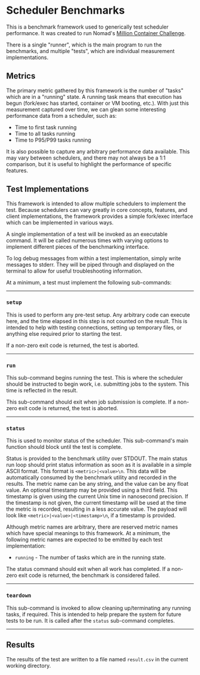 Scheduler Benchmarks
====================

This is a benchmark framework used to generically test scheduler performance.
It was created to run Nomad's [Million Container Challenge](#).

There is a single "runner", which is the main program to run the benchmarks,
and multiple "tests", which are individual measurement implementations.

## Metrics

The primary metric gathered by this framework is the number of "tasks" which
are in a "running" state. A running task means that execution has begun
(fork/exec has started, container or VM booting, etc.). With just this
measurement captured over time, we can glean some interesting performance data
from a scheduler, such as:

* Time to first task running
* Time to all tasks running
* Time to P95/P99 tasks running

It is also possible to capture any arbitrary performance data available. This
may vary between schedulers, and there may not always be a 1:1 comparison, but
it is useful to highlight the performance of specific features.

## Test Implementations

This framework is intended to allow multiple schedulers to implement the test.
Because schedulers can vary greatly in core concepts, features, and client
implementations, the framework provides a simple fork/exec interface which can
be implemented in various ways.

A single implementation of a test will be invoked as an executable command.
It will be called numerous times with varying options to implement different
pieces of the benchmarking interface.

To log debug messages from within a test implementation, simply write messages
to stderr. They will be piped through and displayed on the terminal to allow
for useful troubleshooting information.

At a minimum, a test must implement the following sub-commands:

---

### `setup`

This is used to perform any pre-test setup. Any arbitrary code can execute
here, and the time elapsed in this step is not counted on the result. This is
intended to help with testing connections, setting up temporary files, or
anything else required prior to starting the test.

If a non-zero exit code is returned, the test is aborted.

---

### `run`

This sub-command begins running the test. This is where the scheduler should
be instructed to begin work, i.e. submitting jobs to the system. This time is
reflected in the result.

This sub-command should exit when job submission is complete. If a non-zero
exit code is returned, the test is aborted.

---

### `status`

This is used to monitor status of the scheduler. This sub-command's main
function should block until the test is complete.

Status is provided to the benchmark utility over STDOUT. The main status run
loop should print status information as soon as it is available in a simple
ASCII format. This format is `<metric>|<value>\n`. This data will be
automatically consumed by the benchmark utility and recorded in the results.
The metric name can be any string, and the value can be any float value.
An optional timestamp may be provided using a third field. This timestamp is
given using the current Unix time in nanosecond precision. If the timestamp is
not given, the current timestamp will be used at the time the metric is
recorded, resulting in a less accurate value. The payload will look like
`<metric>|<value>|<timestamp>\n`, if a timestamp is provided.

Although metric names are arbitrary, there are reserved metric names which have
special meanings to this framework. At a minimum, the following metric names
are expected to be emitted by each test implementation:

* `running` - The number of tasks which are in the running state.

The status command should exit when all work has completed. If a non-zero exit
code is returned, the benchmark is considered failed.

---

### `teardown`

This sub-command is invoked to allow cleaning up/terminating any running
tasks, if required. This is intended to help prepare the system for future
tests to be run. It is called after the `status` sub-command completes.

---

## Results

The results of the test are written to a file named `result.csv` in the current
working directory.
